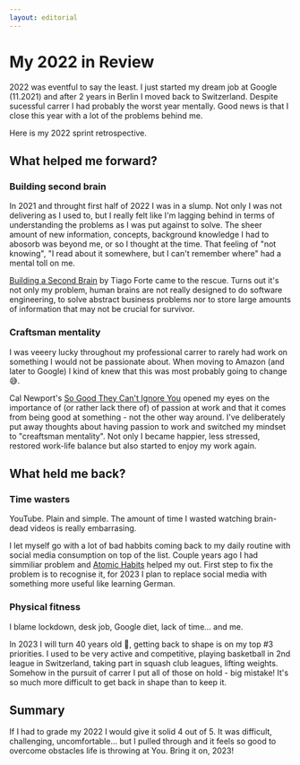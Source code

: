 ```yaml
---
layout: editorial
---
```


# My 2022 in Review

2022 was eventful to say the least. I just started my dream job at Google (11.2021) and after 2 years in Berlin I moved back to Switzerland. Despite sucessful carrer I had probably the worst year mentally. Good news is that I close this year with a lot of the problems behind me.

Here is my 2022 sprint retrospective.

## What helped me forward?

### Building second brain

In 2021 and throught first half of 2022 I was in a slump. Not only I was not delivering as I used to, but I really felt like I'm lagging behind in terms of understanding the problems as I was put against to solve. The sheer amount of new information, concepts, background knowledge I had to abosorb was beyond me, or so I thought at the time. That feeling of "not knowing", "I read about it somewhere, but I can't remember where" had a mental toll on me.

[Building a Second Brain](https://www.goodreads.com/book/show/59616977-building-a-second-brain?ref=nav\_sb\_ss\_1\_12) by Tiago Forte came to the rescue. Turns out it's not only my problem, human brains are not really designed to do software engineering, to solve abstract business problems nor to store large amounts of information that may not be crucial for survivor.

### Craftsman mentality

I was veeery lucky throughout my professional carrer to rarely had work on something I would not be passionate about. When moving to Amazon (and later to Google) I kind of knew that this was most probably going to change 😅.

Cal Newport's [So Good They Can't Ignore You](https://www.goodreads.com/book/show/13525945-so-good-they-can-t-ignore-you) opened my eyes on the importance of (or rather lack there of) of passion at work and that it comes from being good at something - not the other way around. I've deliberately put away thoughts about having passion to work and switched my mindset to "creaftsman mentality". Not only I became happier, less stressed, restored work-life balance but also started to enjoy my work again.

## What held me back?

### Time wasters

YouTube. Plain and simple. The amount of time I wasted watching brain-dead videos is really embarrasing.

I let myself go with a lot of bad habbits coming back to my daily routine with social media consumption on top of the list. Couple years ago I had simmiliar problem and [Atomic Habits](https://www.goodreads.com/book/show/40121378-atomic-habits?ref=nav\_sb\_ss\_1\_8) helped my out. First step to fix the problem is to recognise it, for 2023 I plan to replace social media with something more useful like learning German.

### Physical fitness

I blame lockdown, desk job, Google diet, lack of time... and me.

In 2023 I will turn 40 years old 🤯, getting back to shape is on my top #3 priorities. I used to be very active and competitive, playing basketball in 2nd league in Switzerland, taking part in squash club leagues, lifting weights. Somehow in the pursuit of carrer I put all of those on hold - big mistake! It's so much more difficult to get back in shape than to keep it.

## Summary

If I had to grade my 2022 I would give it solid 4 out of 5. It was difficult, challenging, uncomfortable... but I pulled through and it feels so good to overcome obstacles life is throwing at You. Bring it on, 2023!
